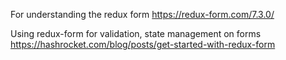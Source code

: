 For understanding the redux form
https://redux-form.com/7.3.0/

Using redux-form for validation, state management on forms
https://hashrocket.com/blog/posts/get-started-with-redux-form
